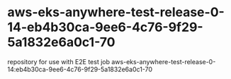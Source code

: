 # aws-eks-anywhere-test-release-0-14-eb4b30ca-9ee6-4c76-9f29-5a1832e6a0c1-70
repository for use with E2E test job aws-eks-anywhere-test-release-0-14:eb4b30ca-9ee6-4c76-9f29-5a1832e6a0c1-70
